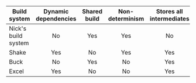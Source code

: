 | Build system              | Dynamic dependencies | Shared build | Non-determinism | Stores all intermediates |
|---------------------------|:--------------------:|:------------:|:---------------:|:------------------------:|
| Nick's build system       |          No          |      Yes     |       Yes       |            No            |
| Shake                     |          Yes         |      No      |       Yes       |            Yes           |
| Buck                      |          No          |      Yes     |        No       |            Yes           |
| Excel                     |          Yes         |      No      |        No       |            Yes           |
